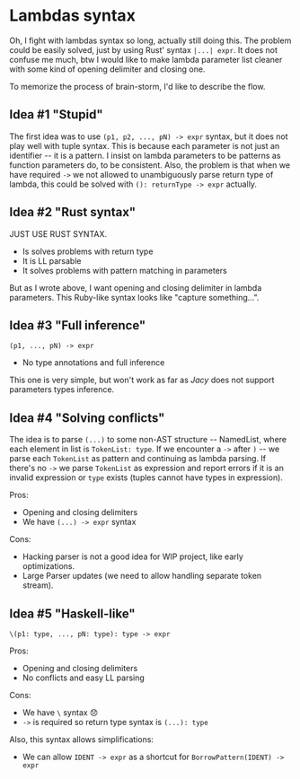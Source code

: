 # Lambdas syntax

Oh, I fight with lambdas syntax so long, actually still doing this. The problem could be easily solved, just by using
Rust' syntax `|...| expr`. It does not confuse me much, btw I would like to make lambda parameter list cleaner with some
kind of opening delimiter and closing one.

To memorize the process of brain-storm, I'd like to describe the flow.

## Idea #1 "Stupid"

The first idea was to use `(p1, p2, ..., pN) -> expr` syntax, but it does not play well with tuple syntax. This is
because each parameter is not just an identifier -- it is a pattern. I insist on lambda parameters to be patterns as
function parameters do, to be consistent. Also, the problem is that when we have required `->` we not allowed to
unambiguously parse return type of lambda, this could be solved with `(): returnType -> expr` actually.

## Idea #2 "Rust syntax"

JUST USE RUST SYNTAX.

- Is solves problems with return type
- It is LL parsable
- It solves problems with pattern matching in parameters

But as I wrote above, I want opening and closing delimiter in lambda parameters. This Ruby-like syntax looks like
"capture something...".

## Idea #3 "Full inference"

```plaintext
(p1, ..., pN) -> expr
```

- No type annotations and full inference

This one is very simple, but won't work as far as *Jacy* does not support parameters types inference.

## Idea #4 "Solving conflicts"

The idea is to parse `(...)` to some non-AST structure -- NamedList, where each element in list is `TokenList: type`. If
we encounter a `->` after `)` -- we parse each `TokenList` as pattern and continuing as lambda parsing. If there's no
`->` we parse `TokenList` as expression and report errors if it is an invalid expression or `type` exists (tuples cannot
have types in expression).

Pros:

- Opening and closing delimiters
- We have `(...) -> expr` syntax

Cons:

- Hacking parser is not a good idea for WIP project, like early optimizations.
- Large Parser updates (we need to allow handling separate token stream).

## Idea #5 "Haskell-like"

```plaintext
\(p1: type, ..., pN: type): type -> expr
```

Pros:

- Opening and closing delimiters
- No conflicts and easy LL parsing

Cons:

- We have `\` syntax 😞
- `->` is required so return type syntax is `(...): type`

Also, this syntax allows simplifications:

- We can allow `IDENT -> expr` as a shortcut for `BorrowPattern(IDENT) -> expr`
